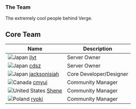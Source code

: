 ### The Team

The extremely cool people behind Verge.

Core Team
------

| Name | Description |
| ---- | ----------- |
| ![][flag_JP] [ilyt]() | Server Owner |
| ![][flag_JP] [cdsz]() | Server Owner |
| ![][flag_JP] [jacksonisiah]() | Core Developer/Designer |
| ![][flag_CA] [cmyui]() | Community Manager |
| ![][flag_US] [Shene]() | Community Manager |
| ![][flag_PL] [ryoki]() | Community Manager |



[flag_AR]: /shared/flag/AR.gif "Poland"
[flag_AU]: /shared/flag/AU.gif "Australia"
[flag_DE]: /shared/flag/DE.gif "Germany"
[flag_ES]: /shared/flag/ES.gif "Spain"
[flag_FR]: /shared/flag/FR.gif "France"
[flag_NZ]: /shared/flag/NZ.gif "New Zealand"
[flag_NL]: /shared/flag/NL.gif "Netherlands"
[flag_US]: /shared/flag/US.gif "United States"
[flag_PH]: /shared/flag/PH.gif "Philippines"
[flag_CN]: /shared/flag/CN.gif "China"
[flag_JP]: /shared/flag/JP.gif "Japan"
[flag_GB]: /shared/flag/GB.gif "United Kingdom"
[flag_CA]: /shared/flag/CN.gif "Canada"
[flag_PL]: /shared/flag/CN.gif "Poland"